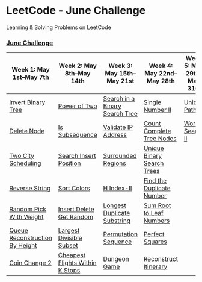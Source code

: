 # LeetCode -  June Challenge
Learning &amp; Solving Problems on LeetCode

### [June Challenge](https://github.com/milanpanchal/LeetCode/tree/master/Swift/June%20Challenge) 

| Week 1: May 1st–May 7th                                      | Week 2: May 8th–May 14th                                     | Week 3: May 15th–May 21st                                    | Week 4: May 22nd–May 28th                                    | Week 5: May 29th–May 31st                                    |
| ------------------------------------------------------------ | ------------------------------------------------------------ | ------------------------------------------------------------ | ------------------------------------------------------------ | ------------------------------------------------------------ |
| [Invert Binary Tree](https://github.com/milanpanchal/LeetCode/tree/master/Swift/June%20Challenge/01_InvertBinaryTree.playground/Contents.swift) | [Power of Two](https://github.com/milanpanchal/LeetCode/tree/master/Swift/June%20Challenge/08_PowerOfTwo.playground/Contents.swift) | [Search in a Binary Search Tree](https://github.com/milanpanchal/LeetCode/tree/master/Swift/June%20Challenge/15_SearchInABinarySearchTree.playground/Contents.swift) | [Single Number II](https://github.com/milanpanchal/LeetCode/tree/master/Swift/June%20Challenge/22_SingleNumber-II.playground/Contents.swift) | [Unique Paths](https://github.com/milanpanchal/LeetCode/tree/master/Swift/June%20Challenge/29_UniquePaths.playground/Contents.swift) |
| [Delete Node](https://github.com/milanpanchal/LeetCode/tree/master/Swift/June%20Challenge/02_DeleteNode.playground/Contents.swift) | [Is Subsequence](https://github.com/milanpanchal/LeetCode/tree/master/Swift/June%20Challenge/09_IsSubsequence.playground/Contents.swift) | [Validate IP Address](https://github.com/milanpanchal/LeetCode/tree/master/Swift/June%20Challenge/16_ValidateIPAddress.playground/Contents.swift) | [Count Complete Tree Nodes](https://github.com/milanpanchal/LeetCode/tree/master/Swift/June%20Challenge/23_CountCompleteTreeNodes.playground/Contents.swift) | [Word Search II](https://github.com/milanpanchal/LeetCode/tree/master/Swift/June%20Challenge/30_WordSearch-II.playground/Contents.swift) |
| [Two City Scheduling](https://github.com/milanpanchal/LeetCode/tree/master/Swift/June%20Challenge/03_TwoCityScheduling.playground/Contents.swift) | [Search Insert Position](https://github.com/milanpanchal/LeetCode/tree/master/Swift/June%20Challenge/10_SearchInsertPosition.playground/Contents.swift) | [Surrounded Regions](https://github.com/milanpanchal/LeetCode/tree/master/Swift/June%20Challenge/17_SurroundedRegions.playground/Contents.swift) | [Unique Binary Search Trees](https://github.com/milanpanchal/LeetCode/tree/master/Swift/June%20Challenge/24_UniqueBinarySearchTrees.playground/Contents.swift) |                                                              |
| [Reverse String](https://github.com/milanpanchal/LeetCode/tree/master/Swift/June%20Challenge/04_ReverseString.playground/Contents.swift) | [Sort Colors](https://github.com/milanpanchal/LeetCode/tree/master/Swift/June%20Challenge/11_SortColors.playground/Contents.swift) | [H Index-II](https://github.com/milanpanchal/LeetCode/tree/master/Swift/June%20Challenge/18_H-Index-II.playground/Contents.swift) | [Find the Duplicate Number](https://github.com/milanpanchal/LeetCode/tree/master/Swift/June%20Challenge/25_FindTheDuplicateNumber.playground/Contents.swift) |                                                              |
| [Random Pick With Weight](https://github.com/milanpanchal/LeetCode/tree/master/Swift/June%20Challenge/05_RandomPickWithWeight.playground/Contents.swift) | [Insert Delete Get Random](https://github.com/milanpanchal/LeetCode/tree/master/Swift/June%20Challenge/12_InsertDeleteGetRandom.playground/Contents.swift) | [Longest Duplicate Substring](https://github.com/milanpanchal/LeetCode/tree/master/Swift/June%20Challenge/19_LongestDuplicateSubstring.playground/Contents.swift) | [Sum Root to Leaf Numbers](https://github.com/milanpanchal/LeetCode/tree/master/Swift/June%20Challenge/26_SumRootToLeafNumbers.playground/Contents.swift) |                                                              |
| [Queue Reconstruction By Height](https://github.com/milanpanchal/LeetCode/tree/master/Swift/June%20Challenge/06_QueueReconstructionByHeight.playground/Contents.swift) | [Largest Divisible Subset](https://github.com/milanpanchal/LeetCode/tree/master/Swift/June%20Challenge/13_LargestDivisibleSubset.playground/Contents.swift) | [Permutation Sequence](https://github.com/milanpanchal/LeetCode/tree/master/Swift/June%20Challenge/20_PermutationSequence.playground/Contents.swift) | [Perfect Squares](https://github.com/milanpanchal/LeetCode/tree/master/Swift/June%20Challenge/27_PerfectSquares.playground/Contents.swift) |                                                              |
| [Coin Change 2](https://github.com/milanpanchal/LeetCode/tree/master/Swift/June%20Challenge/07_CoinChange2.playground/Contents.swift) | [Cheapest Flights Within K Stops](https://github.com/milanpanchal/LeetCode/tree/master/Swift/June%20Challenge/14_CheapestFlightsWithinKStops.playground/Contents.swift) | [Dungeon Game](https://github.com/milanpanchal/LeetCode/tree/master/Swift/June%20Challenge/21_DungeonGame.playground/Contents.swift) | [Reconstruct Itinerary](https://github.com/milanpanchal/LeetCode/tree/master/Swift/June%20Challenge/28_ReconstructItinerary.playground/Contents.swift) |                                                              |
